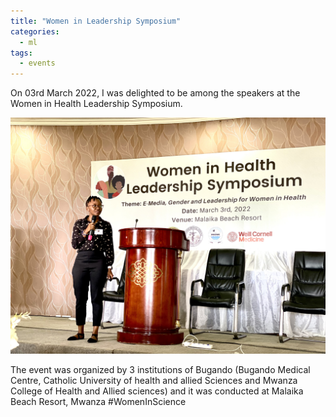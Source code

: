 ```yaml
---
title: "Women in Leadership Symposium"
categories:
  - ml
tags:
  - events
---
```

On 03rd March 2022, I was delighted to be among the speakers at the Women in Health Leadership Symposium.

<img src="/assets/images/Bugando2.jpeg" class="align-center" alt=""> 

The event was organized by 3 institutions of Bugando (Bugando Medical Centre, Catholic University of health and allied Sciences and Mwanza College of Health and Allied sciences) and it was conducted at Malaika Beach Resort, Mwanza #WomenInScience

<img src="/assets/images/Bugando1.JPG" class="align-center" alt=""> 
